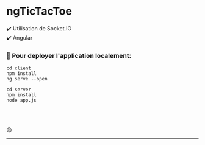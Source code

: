 # ngTicTacToe

✔️ Utilisation de Socket.IO<br/>
✔️ Angular

### 📕 Pour deployer l'application localement:


``` 
cd client
npm install
ng serve --open
```

``` 
cd server
npm install
node app.js
```


<br />
<br />

😊

---

